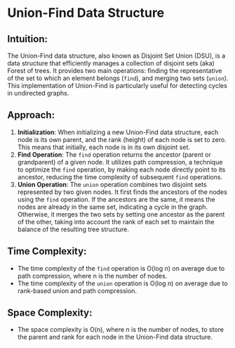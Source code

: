 # Union-Find Data Structure

## Intuition:
The Union-Find data structure, also known as Disjoint Set Union (DSU), is a data structure that efficiently manages a collection of disjoint sets (aka) Forest of trees. It provides two main operations: finding the representative of the set to which an element belongs (`find`), and merging two sets (`union`). This implementation of Union-Find is particularly useful for detecting cycles in undirected graphs.

## Approach:
1. **Initialization**: When initializing a new Union-Find data structure, each node is its own parent, and the rank (height) of each node is set to zero. This means that initially, each node is in its own disjoint set.
2. **Find Operation**: The `find` operation returns the ancestor (parent or grandparent) of a given node. It utilizes path compression, a technique to optimize the `find` operation, by making each node directly point to its ancestor, reducing the time complexity of subsequent `find` operations.
3. **Union Operation**: The `union` operation combines two disjoint sets represented by two given nodes. It first finds the ancestors of the nodes using the `find` operation. If the ancestors are the same, it means the nodes are already in the same set, indicating a cycle in the graph. Otherwise, it merges the two sets by setting one ancestor as the parent of the other, taking into account the rank of each set to maintain the balance of the resulting tree structure.

## Time Complexity:
- The time complexity of the `find` operation is O(log n) on average due to path compression, where n is the number of nodes.
- The time complexity of the `union` operation is O(log n) on average due to rank-based union and path compression.

## Space Complexity:
- The space complexity is O(n), where n is the number of nodes, to store the parent and rank for each node in the Union-Find data structure.

